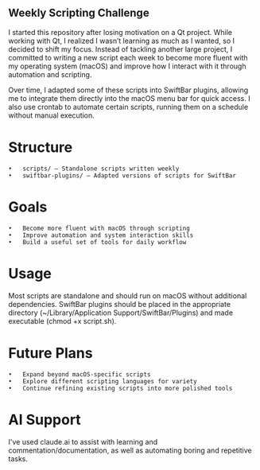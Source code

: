 ## Weekly Scripting Challenge

I started this repository after losing motivation on a Qt project. While working with Qt, I realized I wasn’t learning as much as I wanted, so I decided to shift my focus. 
Instead of tackling another large project, I committed to writing a new script each week to become more fluent with my operating system (macOS) and improve how I interact with it through automation and scripting.

Over time, I adapted some of these scripts into SwiftBar plugins, allowing me to integrate them directly into the macOS menu bar for quick access.
I also use crontab to automate certain scripts, running them on a schedule without manual execution.

# Structure
	•	scripts/ – Standalone scripts written weekly
	•	swiftbar-plugins/ – Adapted versions of scripts for SwiftBar

# Goals
	•	Become more fluent with macOS through scripting
	•	Improve automation and system interaction skills
	•	Build a useful set of tools for daily workflow

# Usage

Most scripts are standalone and should run on macOS without additional dependencies. 
SwiftBar plugins should be placed in the appropriate directory (~/Library/Application Support/SwiftBar/Plugins) and made executable (chmod +x script.sh).

# Future Plans
	•	Expand beyond macOS-specific scripts
	•	Explore different scripting languages for variety
	•	Continue refining existing scripts into more polished tools

# AI Support
  I've used claude.ai to assist with learning and commentation/documentation, as well as automating boring and repetitive tasks.
